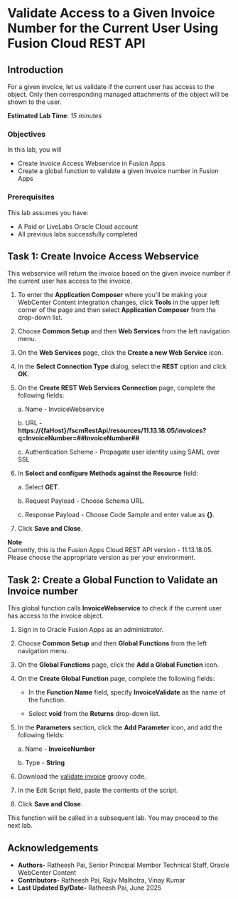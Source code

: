 # Validate Access to a Given Invoice Number for the Current User Using Fusion Cloud REST API

## Introduction

For a given invoice, let us validate if the current user has access to the object. Only then corresponding managed attachments of the object will be shown to the user.

**Estimated Lab Time**: *15 minutes*

### Objectives

In this lab, you will

- Create Invoice Access Webservice in Fusion Apps
- Create a global function to validate a given Invoice number in Fusion Apps

### Prerequisites

This lab assumes you have:

- A Paid or LiveLabs Oracle Cloud account
- All previous labs successfully completed

## Task 1: Create Invoice Access Webservice

This webservice will return the invoice based on the given invoice number if the current user has access to the invoice.

1. To enter the **Application Composer** where you'll be making your WebCenter Content integration changes, click **Tools** in the upper left corner of the page and then select **Application Composer** from the drop-down list.

2. Choose **Common Setup** and then **Web Services** from the left navigation menu.

3. On the **Web Services** page, click the **Create a new Web Service** icon.

4. In the **Select Connection Type** dialog, select the **REST** option and click **OK**.

5. On the **Create REST Web Services Connection** page, complete the following fields:

   a.  Name - InvoiceWebservice

   b.  URL - **https://{faHost}/fscmRestApi/resources/11.13.18.05/invoices?q=InvoiceNumber=##InvoiceNumber##**

   c.  Authentication Scheme - Propagate user identity using SAML over SSL

6. In **Select and configure Methods against the Resource** field:

   a. Select **GET**.

   b. Request Payload - Choose Schema URL.

   c. Response Payload - Choose Code Sample and enter value as **{}**.

7. Click **Save and Close**.

**Note**  
Currently, this is the Fusion Apps Cloud REST API version - 11.13.18.05. Please choose the appropriate version as per your environment.

## Task 2: Create a Global Function to Validate an Invoice number

This global function calls **InvoiceWebservice** to check if the current user has access to the invoice object.

1. Sign in to Oracle Fusion Apps as an administrator.

2. Choose **Common Setup** and then **Global Functions** from the left navigation menu.

3. On the **Global Functions** page, click the **Add a Global Function** icon.

4. On the **Create Global Function** page, complete the following fields:

    - In the **Function Name** field, specify **InvoiceValidate** as the name of the function.

    - Select **void** from the **Returns** drop-down list.

5. In the **Parameters** section, click the **Add Parameter** icon, and add the following fields:

   a. Name - **InvoiceNumber**

   b. Type - **String**

6. Download the [validate invoice](files/validate-invoice.groovy) groovy code.

7. In the Edit Script field, paste the contents of the script.

8. Click **Save and Close**.

This function will be called in a subsequent lab. You may proceed to the next lab.

## Acknowledgements

- **Authors-** Ratheesh Pai, Senior Principal Member Technical Staff, Oracle WebCenter Content
- **Contributors-** Ratheesh Pai, Rajiv Malhotra, Vinay Kumar
- **Last Updated By/Date-** Ratheesh Pai, June 2025
